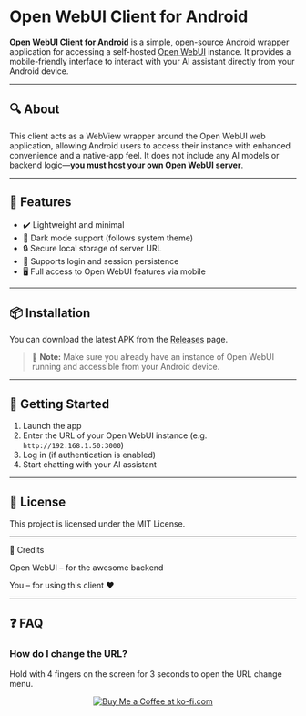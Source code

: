 # Open WebUI Client for Android 

**Open WebUI Client for Android** is a simple, open-source Android wrapper application for accessing a self-hosted [Open WebUI](https://github.com/open-webui/open-webui) instance. It provides a mobile-friendly interface to interact with your AI assistant directly from your Android device.

---

## 🔍 About

This client acts as a WebView wrapper around the Open WebUI web application, allowing Android users to access their instance with enhanced convenience and a native-app feel. It does not include any AI models or backend logic—**you must host your own Open WebUI server**.

---

## 📱 Features

- ✔️ Lightweight and minimal  
- 🌙 Dark mode support (follows system theme)  
- 🔒 Secure local storage of server URL  
- 🔄 Supports login and session persistence  
- 🖥️ Full access to Open WebUI features via mobile

---

## 📦 Installation

You can download the latest APK from the [Releases](https://github.com/Maticcm/Open-WebUI-Client-for-Android/releases) page.

> 📌 **Note:** Make sure you already have an instance of Open WebUI running and accessible from your Android device.

---

## 🚀 Getting Started

1. Launch the app  
2. Enter the URL of your Open WebUI instance (e.g. `http://192.168.1.50:3000`)  
3. Log in (if authentication is enabled)  
4. Start chatting with your AI assistant

---

## 📄 License

This project is licensed under the MIT License.

---

🙏 Credits

Open WebUI – for the awesome backend

You – for using this client ❤️

---

## ❓ FAQ

### How do I change the URL?
Hold with 4 fingers on the screen for 3 seconds to open the URL change menu.

<!-- Ko-fi Donation Button -->
<p align="center">
  <a href="https://ko-fi.com/maticcukimikeln" target="_blank">
    <img src="https://ko-fi.com/img/githubbutton_sm.svg" alt="Buy Me a Coffee at ko-fi.com" />
  </a>
</p>
